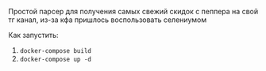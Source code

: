 Простой парсер для получения самых свежий скидок с пеппера на свой тг канал, из-за кфа пришлось воспользовать селениумом

Как запустить:
1. `docker-compose build`
2. `docker-compose up -d`